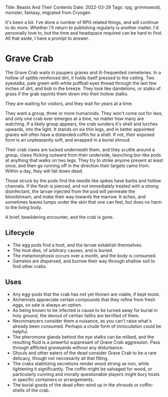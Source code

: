Title: Beasts And Their Contents
Date: 2022-03-29
Tags: rpg, grimmswold, monster, fantasy, migrated from Cryogen

It's been a bit. I've done a number of RPG related things, and will continue to do more. Whether I'll return to publishing regularly is another matter. I'd personally love to, but the time and headspace required can be hard to find. All that aside, I have a prompt to answer.

<!-- end-of-preview -->

# Grave Crab

The Grave Crab waits in paupers graves and ill-frequented cemeteries. In a hollow of spittle reinforced dirt, it holds itself pressed to the ceiling. Two eyestalks, pale green with white puffball eyes thread through the last few inches of dirt, and bob in the breeze. They look like dandelions, or stalks of grass if the grab squints them down into their hollow stalks. 

They are waiting for visitors, and they wait for years at a time.

They want a group, three or more humanoids. They won't come out for less, and only one crab ever emerges at a time, no matter how many are watching. If a likely group appears, the crab sunders it's shell and lurches upwards, into the light. It stands on six thin legs, and in better appointed graves will often have a distended coffin for a shell. If not, their exposed form is an unpleasantly soft, and wrapped in a burial shroud.

Their crab claws are tucked underneath them, and they scuttle around a group, claws flicking outward from their underside, launching bur-like pods at anything that walks on two legs. They try to strike anyone present at least once, and then go running off in the direction their targets came from. Within a day, they will fall down dead.

Those struck by the pods find the needle like spikes have barbs and hollow channels. If the flesh is pierced, and not immediately treated with a strong disinfectant, the larvae injected from the pod will permeate the bloodstream, and make their way towards the marrow. It aches, and sometimes leaves lumps under the skin that one can feel, but does no harm to the living body.

A brief, bewildering encounter, and the crab is gone.

## Lifecycle

* The egg pods find a host, and the larvae establish themselves.
* The host dies, of arbitrary causes, and is buried.
* The metamorphosis occurs over a month, and the body is consumed.
* Gametes are dispersed, and burrow their way through shallow soil to find other crabs.

## Uses

* Any egg-pods that the crab has not yet thrown are viable, if kept moist. 
* Alchemists appreciate certain compounds that they refine from fresh eggs, so sale is always an option.
* As being known to be infected is cause to be turned away for burial in holy ground, the devout of certian faiths are terrified of them.
* Necromancers consider them a nuisance, as you can't raise what's already been consumed. Perhaps a crude form of innoculation could be helpful.
* The pheromone glands behind the eye stalks can be milked, and the resulting fluid is a powerful suppresant of Grave Crab aggression. Pass through afflicted graveyards without any disturbance.
* Ghouls and other eaters of the dead consider Grave Crab to be a rare delicacy, though not neccesarily all that filling.
* The crabs stabilizing secretions render wood strong as iron, while lightening it significantly. The coffin might be salvaged for wood, or particularly cunning and morally questionable players might bury hosts in specific containers or arrangements.
* The burial goods of the dead often wind up in the shrouds or coffin-shells of the crab. 